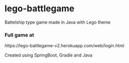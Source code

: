 # lego-battlegame
Battelship type game made in Java with Lego theme

<h3>Full game at </h3> https://lego-battlegame-v2.herokuapp.com/web/login.html

Created using SpringBoot, Gradle and Java
